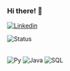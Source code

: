 ### Hi there! 👋

[![Linkedin](https://img.shields.io/badge/LinkedIn-0077B5?style=for-the-badge&logo=linkedin&logoColor=white/)](https://www.linkedin.com/in/tiagosouzaolv)

![Status](https://github-readme-stats.vercel.app/api?username={TiagoSouza2000}&theme=blue-green)


<div style="display: inline_block"><br/>
  <img align="center" alt="Py" src="https://img.shields.io/badge/Python-14354C?style=for-the-badge&logo=python&logoColor=white"/>
  
  <img align="center" alt="Java" src="https://img.shields.io/badge/Java-ED8B00?style=for-the-badge&logo=openjdk&logoColor=white"/>
   
  <img align="center" alt="SQL" src=" https://img.shields.io/badge/MySQL-00000F?style=for-the-badge&logo=mysql&logoColor=white"/>
  
</div>
